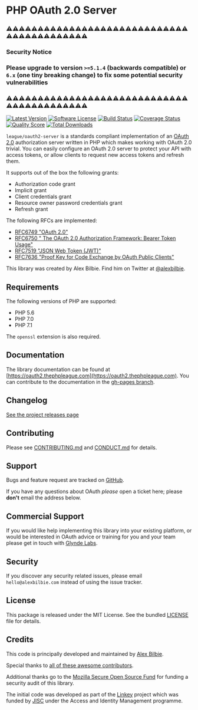 # PHP OAuth 2.0 Server

### :warning::warning::warning::warning::warning::warning::warning::warning::warning::warning::warning::warning::warning::warning::warning::warning::warning::warning::warning::warning::warning::warning::warning::warning::warning::warning::warning::warning::warning::warning::warning::warning::warning::warning::warning::warning::warning::warning::warning::warning::warning::warning:
### Security Notice 

### Please upgrade to version `>=5.1.4` (backwards compatible) or `6.x` (one tiny breaking change) to fix some potential security vulnerabilities 
### :warning::warning::warning::warning::warning::warning::warning::warning::warning::warning::warning::warning::warning::warning::warning::warning::warning::warning::warning::warning::warning::warning::warning::warning::warning::warning::warning::warning::warning::warning::warning::warning::warning::warning::warning::warning::warning::warning::warning::warning::warning::warning:

[![Latest Version](http://img.shields.io/packagist/v/league/oauth2-server.svg?style=flat-square)](https://github.com/thephpleague/oauth2-server/releases)
[![Software License](https://img.shields.io/badge/license-MIT-brightgreen.svg?style=flat-square)](LICENSE.md)
[![Build Status](https://img.shields.io/travis/thephpleague/oauth2-server/master.svg?style=flat-square)](https://travis-ci.org/thephpleague/oauth2-server)
[![Coverage Status](https://img.shields.io/scrutinizer/coverage/g/thephpleague/oauth2-server.svg?style=flat-square)](https://scrutinizer-ci.com/g/thephpleague/oauth2-server/code-structure)
[![Quality Score](https://img.shields.io/scrutinizer/g/thephpleague/oauth2-server.svg?style=flat-square)](https://scrutinizer-ci.com/g/thephpleague/oauth2-server)
[![Total Downloads](https://img.shields.io/packagist/dt/league/oauth2-server.svg?style=flat-square)](https://packagist.org/packages/league/oauth2-server)

`league/oauth2-server` is a standards compliant implementation of an [OAuth 2.0](https://tools.ietf.org/html/rfc6749) authorization server written in PHP which makes working with OAuth 2.0 trivial. You can easily configure an OAuth 2.0 server to protect your API with access tokens, or allow clients to request new access tokens and refresh them.

It supports out of the box the following grants:

* Authorization code grant
* Implicit grant
* Client credentials grant
* Resource owner password credentials grant
* Refresh grant

The following RFCs are implemented:

* [RFC6749 "OAuth 2.0"](https://tools.ietf.org/html/rfc6749)
* [RFC6750 " The OAuth 2.0 Authorization Framework: Bearer Token Usage"](https://tools.ietf.org/html/rfc6750)
* [RFC7519 "JSON Web Token (JWT)"](https://tools.ietf.org/html/rfc7519)
* [RFC7636 "Proof Key for Code Exchange by OAuth Public Clients"](https://tools.ietf.org/html/rfc7636)

This library was created by Alex Bilbie. Find him on Twitter at [@alexbilbie](https://twitter.com/alexbilbie).

## Requirements

The following versions of PHP are supported:

* PHP 5.6
* PHP 7.0
* PHP 7.1

The `openssl` extension is also required.

## Documentation

The library documentation can be found at [https://oauth2.thephpleague.com](https://oauth2.thephpleague.com). 
You can contribute to the documentation in the [gh-pages branch](https://github.com/thephpleague/oauth2-server/tree/gh-pages/).

## Changelog

[See the project releases page](https://github.com/thephpleague/oauth2-server/releases)

## Contributing

Please see [CONTRIBUTING.md](https://github.com/thephpleague/oauth2-server/blob/master/CONTRIBUTING.md) and [CONDUCT.md](https://github.com/thephpleague/oauth2-server/blob/master/CONDUCT.md) for details.

## Support

Bugs and feature request are tracked on [GitHub](https://github.com/thephpleague/oauth2-server/issues).

If you have any questions about OAuth _please_ open a ticket here; please **don't** email the address below.

## Commercial Support

If you would like help implementing this library into your existing platform, or would be interested in OAuth advice or training for you and your team please get in touch with [Glynde Labs](https://glyndelabs.com).

## Security

If you discover any security related issues, please email `hello@alexbilbie.com` instead of using the issue tracker.

## License

This package is released under the MIT License. See the bundled [LICENSE](https://github.com/thephpleague/oauth2-server/blob/master/LICENSE) file for details.

## Credits

This code is principally developed and maintained by [Alex Bilbie](https://twitter.com/alexbilbie).

Special thanks to [all of these awesome contributors](https://github.com/thephpleague/oauth2-server/contributors).

Additional thanks go to the [Mozilla Secure Open Source Fund](https://wiki.mozilla.org/MOSS/Secure_Open_Source) for funding a security audit of this library.

The initial code was developed as part of the [Linkey](http://linkey.blogs.lincoln.ac.uk) project which was funded by [JISC](http://jisc.ac.uk) under the Access and Identity Management programme.
